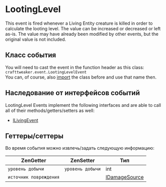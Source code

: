 # LootingLevel

This event is fired whenever a Living Entity creature is killed in order to calculate the looting level. The value can be increased or decreased or left as-is. The value may have already been modified by other events, but the original value is not included.

## Класс события
You will need to cast the event in the function header as this class:  
`crafttweaker.event.LootingLevelEvent`  
You can, of course, also [import](/AdvancedFunctions/Import/) the class before and use that name then.

## Наследование от интерфейсов событий
LootingLevel Events implement the following interfaces and are able to call all of their methods/getters/setters as well:

- [ILivingEvent](/Vanilla/Events/Events/ILivingEvent/)


## Геттеры/сеттеры
Во время события можно извлечь/задать следующую информацию:

| ZenGetter              | ZenSetter        | Тип                                             |
| ---------------------- | ---------------- | ----------------------------------------------- |
| `уровень добычи`       | `уровень добычи` | int                                             |
| `источник повреждения` |                  | [IDamageSource](/Vanilla/Damage/IDamageSource/) |
